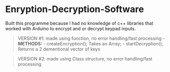# Enryption-Decryption-Software
Built this programme because I had no knowledge of c++ libraries that worked with Arduino to encrypt and or decrypt keypad inputs.
  > VERSION #1: made using function, no error handling/fast processing
    - **METHODS:**
      - createEncryption(); 
      Takes an Array;
      - startDecryption();
      Returns a 2 dementional vector
      of keys
      
  > VERSION #2: made using Class structure, no error handling/fast processing
